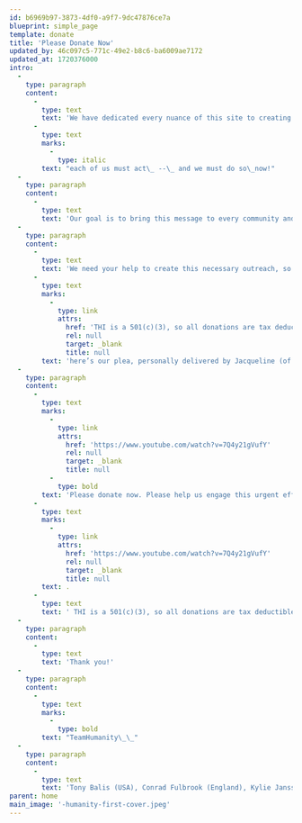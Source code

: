 ```yaml
---
id: b6969b97-3873-4df0-a9f7-9dc47876ce7a
blueprint: simple_page
template: donate
title: 'Please Donate Now'
updated_by: 46c097c5-771c-49e2-b8c6-ba6009ae7172
updated_at: 1720376000
intro:
  -
    type: paragraph
    content:
      -
        type: text
        text: 'We have dedicated every nuance of this site to creating comprehensive and urgent action around humanity’s major challenges. As The Humanity Initiative’s more than 300 contributors and 30 partners express here in so many compelling ways, '
      -
        type: text
        marks:
          -
            type: italic
        text: "each of us must act\_ --\_ and we must do so\_now!"
  -
    type: paragraph
    content:
      -
        type: text
        text: 'Our goal is to bring this message to every community and village across the continents, not only through this web site, but also through our peace gatherings, partnerships, and both traditional and social media, engendering a planet-wide enlightenment of understanding and action.'
  -
    type: paragraph
    content:
      -
        type: text
        text: 'We need your help to create this necessary outreach, so '
      -
        type: text
        marks:
          -
            type: link
            attrs:
              href: 'THI is a 501(c)(3), so all donations are tax deductible in the United States..'
              rel: null
              target: _blank
              title: null
        text: 'here’s our plea, personally delivered by Jacqueline (of TeamHumanity) a few weeks ago in Glastonbury, England, at the heart chakra of the planet:'
  -
    type: paragraph
    content:
      -
        type: text
        marks:
          -
            type: link
            attrs:
              href: 'https://www.youtube.com/watch?v=7Q4y21gVufY'
              rel: null
              target: _blank
              title: null
          -
            type: bold
        text: 'Please donate now. Please help us engage this urgent effort to rescue our humanity and our home planet'
      -
        type: text
        marks:
          -
            type: link
            attrs:
              href: 'https://www.youtube.com/watch?v=7Q4y21gVufY'
              rel: null
              target: _blank
              title: null
        text: .
      -
        type: text
        text: ' THI is a 501(c)(3), so all donations are tax deductible in the United States..'
  -
    type: paragraph
    content:
      -
        type: text
        text: 'Thank you!'
  -
    type: paragraph
    content:
      -
        type: text
        marks:
          -
            type: bold
        text: "TeamHumanity\_\_"
  -
    type: paragraph
    content:
      -
        type: text
        text: 'Tony Balis (USA), Conrad Fulbrook (England), Kylie Janssens (South Africa), Jacqueline Wigglesworth (England). '
parent: home
main_image: '-humanity-first-cover.jpeg'
---
```

